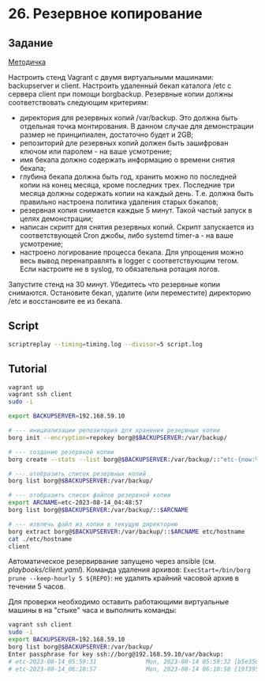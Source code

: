 # 26. Резервное копирование

## Задание

[Методичка](https://docs.google.com/document/d/1L0VtVCn2tXmC0Pirlfhnr6rEpOANbP-C/edit?usp=share_link&ouid=104106368295333385634&rtpof=true&sd=true)

Настроить стенд Vagrant с двумя виртуальными машинами: backupserver и client.
Настроить удаленный бекап каталога /etc c сервера client при помощи borgbackup. Резервные копии должны соответствовать следующим критериям:
* директория для резервных копий /var/backup. Это должна быть отдельная точка монтирования. В данном случае для демонстрации размер не принципиален, достаточно будет и 2GB;
* репозиторий дле резервных копий должен быть зашифрован ключом или паролем - на ваше усмотрение;
* имя бекапа должно содержать информацию о времени снятия бекапа;
* глубина бекапа должна быть год, хранить можно по последней копии на конец месяца, кроме последних трех. Последние три месяца должны содержать копии на каждый день. Т.е. должна быть правильно настроена политика удаления старых бэкапов;
* резервная копия снимается каждые 5 минут. Такой частый запуск в целях демонстрации;
* написан скрипт для снятия резервных копий. Скрипт запускается из соответствующей Cron джобы, либо systemd timer-а - на ваше усмотрение;
* настроено логирование процесса бекапа. Для упрощения можно весь вывод перенаправлять в logger с соответствующим тегом. Если настроите не в syslog, то обязательна ротация логов.

Запустите стенд на 30 минут.
Убедитесь что резервные копии снимаются.
Остановите бекап, удалите (или переместите) директорию /etc и восстановите ее из бекапа.

## Script

```bash
scriptreplay --timing=timing.log --divisor=5 script.log
```

## Tutorial

```bash
vagrant up
vagrant ssh client
sudo -i

export BACKUPSERVER=192.168.59.10

# --- инициализации репозитория для хранения резервных копии
borg init --encryption=repokey borg@$BACKUPSERVER:/var/backup/

# --- создание резервной копии
borg create --stats --list borg@$BACKUPSERVER:/var/backup/::"etc-{now:%Y-%m-%d_%H:%M:%S}" /etc

# --- отобразить список резервных копий
borg list borg@$BACKUPSERVER:/var/backup/

# --- отобразить список файлов резервной копии
export ARCNAME=etc-2023-08-14_04:48:57
borg list borg@$BACKUPSERVER:/var/backup/::$ARCNAME

# --- извлечь файл из копии в текущую директорию
borg extract borg@$BACKUPSERVER:/var/backup/::$ARCNAME etc/hostname
cat ./etc/hostname 
client
```

Автоматическое резервирвание запущено через ansible (см. *playbooks/client.yaml*).
Команда удаления архивов: `ExecStart=/bin/borg prune --keep-hourly 5 ${REPO}`: не удалять крайний часовой архив в течении 5 часов.

Для проверки необходимо оставить работающими виртуальные машины в на "стыке" часа и выполнить команды:
```bash
vagrant ssh client
sudo -i
export BACKUPSERVER=192.168.59.10
borg list borg@$BACKUPSERVER:/var/backup/
Enter passphrase for key ssh://borg@192.168.59.10/var/backup: 
# etc-2023-08-14_05:59:31              Mon, 2023-08-14 05:59:32 [b5e356f4f0319f49f570259109655134682393160cdf3532c927ff196ad073fe]
# etc-2023-08-14_06:10:57              Mon, 2023-08-14 06:10:58 [19f395ff7305b2f31c6d698fe23ca0e943aae21f2aafa303280221810658665a]
```
